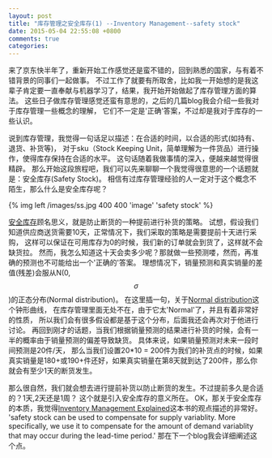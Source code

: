 ```yaml
---
layout: post
title: "库存管理之安全库存(1) --Inventory Management--safety stock"
date: 2015-05-04 22:55:08 +0800
comments: true
categories: 
---
```

来了京东快半年了，重新开始工作感觉还是蛮不错的，回到熟悉的国家，与有着不错背景的同事们一起做事。
不过工作了就要有所取舍，比如我一开始想的是我这辈子肯定要一直奉献与机器学习了，结果，我开始开始做起了库存管理方面的算法。
这些日子做库存管理感觉还蛮有意思的，之后的几篇blog我会介绍一些我对于库存管理一些概念的理解，
它们不一定是'正确'答案，不过却是我对于库存的一些认识。

说到库存管理，我觉得一句话足以描述：在合适的时间，以合适的形式(如持有、退货、补货等)，
对于sku（Stock Keeping Unit，简单理解为一件货品）进行操作，使得库存保持在合适的水平。
这句话随着我做事情的深入，便越来越觉得很精辟。
那么开始这段旅程吧，我们可以先来聊聊一个我觉得很意思的一个话题就是：安全库存(Safety Stock)。
相信有过库存管理经验的人一定对于这个概念不陌生，那么什么是安全库存呢？

{% img left /images/ss.jpg 400 400 'image' 'safety stock' %}

[安全库存](http://en.wikipedia.org/wiki/Safety_stock)顾名思义，就是防止断货的一种提前进行补货的策略。
试想，假设我们知道供应商送货需要10天，正常情况下，我们采取的策略是需要提前十天进行采购，
这样可以保证在可用库存为0的时候，我们新的订单就会到货了，这样就不会缺货拉。
然而，我怎么知道这十天会卖多少呢？那就做一些预测喽，然而，再准确的预测也不可能给出一个'正确的'答案。
理想情况下，销量预测和真实销量的差值(残差)会服从N(0,$$\sigma$$)的正态分布(Normal distribution)。
在这里插一句，关于[Normal distribution](http://en.wikipedia.org/wiki/Normal_distribution)这个钟形曲线，
在库存管理里面无处不在，由于它太'Normal'了，并且有着非常好的性质，
所以我们会有很多假设都是基于这个分布，后面我还会再次对于他进行讨论。
再回到刚才的话题，当我们根据销量预测的结果进行补货的时候，会有一半的概率由于销量预测的偏差导致缺货。
具体来说，如果销量预测对未来一段时间预测是20件/天，
那么当我们设置20*10 = 200件为我们的补货点的时候，如果真实销量是180+或190+件还好，如果真实销量在第8天就到达了200件，那么你就会有至少1天的断货发生。

那么很自然，我们就会想去进行提前补货以防止断货的发生。不过提前多久是合适的？1天,2天还是1周？
这个就是引入安全库存的意义所在。
OK，那关于安全库存的本质，我觉得[Inventory Management Explained](http://book.douban.com/subject/12565786/)这本书的观点描述的非常好。
'safety stock can be used to compensate for supply variablity. More specifically,
we use it to compensate for the amount of demand variablity that may occur during the lead-time period.'
那在下一个blog我会详细阐述这个点。

